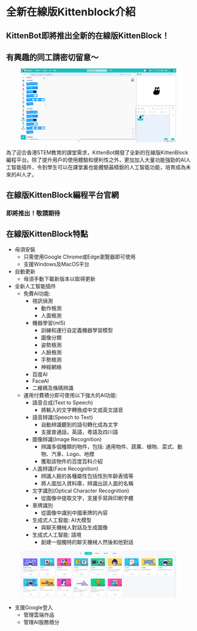 # 全新在線版Kittenblock介紹

## KittenBot即將推出全新的在線版KittenBlock！

## 有興趣的同工請密切留意～

<figure><img src="../../../.gitbook/assets/image (92).png" alt=""><figcaption></figcaption></figure>

為了迎合香港STEM教育的課堂需求，KittenBot開發了全新的在線版KittenBlock編程平台。除了提升用戶的使用體驗和便利性之外，更加加入大量功能強勁的AI人工智能插件，令到學生可以在課堂裏也能體驗最精銳的人工智能功能，培育成為未來的AI人才。

## 在線版KittenBlock編程平台官網

### 即將推出！敬請期待

## 在線版KittenBlock特點

* 毋須安裝
  * 只需使用Google Chrome或Edge瀏覽器即可使用
  * 支援Windows及MacOS平台
* 自動更新
  * 毋須手動下載新版本以取得更新
* 全新人工智能插件
  * 免費AI功能:
    * 視訊偵測
      * 動作檢測
      * 人面檢測
    * 機器學習(ml5)
      * 訓練和運行自定義機器學習模型
      * 圖像分類
      * 姿勢檢測
      * 人臉檢測
      * 手勢檢測
      * 神經網絡
    * 百度AI
    * FaceAI
    * 二維碼及條碼辨識
  * 運用付費積分即可使用以下強大的AI功能:
    * 語音合成(Text to Speech)
      * 將輸入的文字轉換成中文或英文語音
    * 語音辨識(Speech to Text)
      * 自動辨識聽到的語句轉化成為文字
      * 支援普通話，英語，粵語及四川語
    * 圖像辨識(Image Recognition)
      * 辨識多個種類的物件，包括: 通用物件、蔬菓、植物、菜式、動物、汽車、Logo、地標
      * 獲取該物件的百度百科介紹
    * 人面辨識(Face Recognition)
      * 辨識人臉的各種屬性包括性別年齡表情等
      * 將人面加入資料庫，辨識出該人面的名稱
    * 文字識別(Optical Character Recognition)
      * 從圖像中提取文字，支援手寫與印刷字體
    * 車牌識別
      * 從圖像中識別中國車牌的內容
    * 生成式人工智能: AI大模型
      * 與聊天機械人對話及生成圖像
    * 生成式人工智能: 語境
      * 創建一個獨特的聊天機械人然後和他對話

<figure><img src="../../../.gitbook/assets/image (93).png" alt=""><figcaption></figcaption></figure>

* 支援Google登入
  * 管理雲端作品
  * 管理AI服務積分

